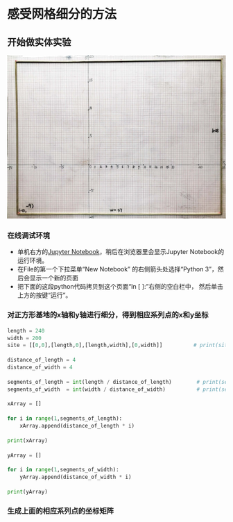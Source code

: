 # 感受网格细分的方法

## 开始做实体实验

![](/images/矩形在智能建筑设计算法中的应用/感受基本的建筑设计概念/建设用地面积和建筑红线面积/1a1.jpg)

### 在线调试环境

- 单机右方的[Jupyter Notebook](https://mybinder.org/v2/gh/ipython/ipython-in-depth/master?filepath=binder/Index.ipynb)，稍后在浏览器里会显示Jupyter Notebook的运行环境。
- 在File的第一个下拉菜单“New Notebook” 的右侧箭头处选择“Python 3”，然后会显示一个新的页面
- 把下面的这段python代码拷贝到这个页面“In [ ]:”右侧的空白栏中， 然后单击上方的按键“运行”。

### 对正方形基地的x轴和y轴进行细分，得到相应系列点的x和y坐标

```python
length = 240
width = 200
site = [[0,0],[length,0],[length,width],[0,width]]          # print(site)

distance_of_length = 4
distance_of_width = 4

segments_of_length = int(length / distance_of_length)        # print(segments_of_length)
segments_of_width  = int(width / distance_of_width)          # print(segments_of_width)

xArray = []

for i in range(1,segments_of_length):
    xArray.append(distance_of_length * i)
    
print(xArray)

yArray = []

for i in range(1,segments_of_width):
    yArray.append(distance_of_width * i)
    
print(yArray)
```

### 生成上面的相应系列点的坐标矩阵

```python

```